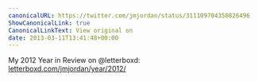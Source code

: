```yaml
---
canonicalURL: https://twitter.com/jmjordan/status/311109704350826496
ShowCanonicalLink: true
CanonicalLinkText: View original on
date: 2013-03-11T13:41:48+00:00
---
```

My 2012 Year in Review on @letterboxd: [letterboxd.com/jmjordan/year/2012/](http://letterboxd.com/jmjordan/year/2012/)